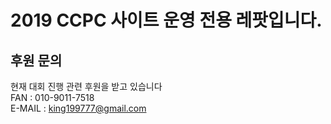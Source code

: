 2019 CCPC 사이트 운영 전용 레팟입니다.
===

후원 문의 
---
현재 대회 진행 관련 후원을 받고 있습니다 <br>
FAN : 010-9011-7518<Br>
E-MAIL : king199777@gmail.com<br>
